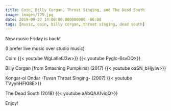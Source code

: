 ```yaml
---
title: Coin, Billy Corgan, Throat Singing, and The Dead South
image: images/175.jpg
date: 2019-09-27 14:00:00.000000000 -06:00
tags: [music, coin, billy corgan, throat singing, dead south]
---
```


New music Friday is back!

(I prefer live music over studio music)

Coin:
{{< youtube WgLaIIefJ3w>}}
{{< youtube Pyglc-6svDQ>}}


Billy Corgan [from Smashing Pumpkins) (2017)
{{< youtube oaSN_bHjyIw>}}

Kongar-ol Ondar -Tuvan Throat Singing- (2007)
{{< youtube TVyyhHFKI8E>}}

The Dead South (2018)
{{< youtube aAbQAA1viqQ>}}

Enjoy!
